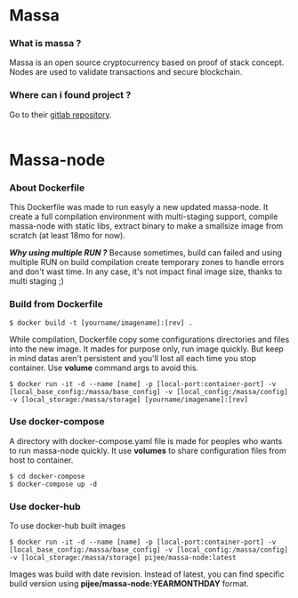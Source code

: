 # Massa
### What is massa ?
Massa is an open source cryptocurrency based on proof of stack concept. Nodes are used to validate transactions and secure blockchain.

### Where can i found project ?
Go to their [gitlab repository](https://gitlab.com/massalabs/massa).
<br /><br />

# Massa-node
### About Dockerfile
This Dockerfile was made to run easyly a new updated massa-node. It create a full compilation environment with multi-staging support, compile massa-node with static libs, extract binary to make a smallsize image from scratch (at least 18mo for now).

***Why using multiple RUN ?***
Because sometimes, build can failed and using multiple RUN on build compilation create temporary zones to handle errors and don't wast time. In any case, it's not impact final image size, thanks to multi staging ;)


### Build from Dockerfile
```
$ docker build -t [yourname/imagename]:[rev] .
```
While compilation, Dockerfile copy some configurations directories and files into the new image. It mades for purpose only, run image quickly. But keep in mind datas aren't persistent and you'll lost all each time you stop container. Use **volume** command args to avoid this.
```
$ docker run -it -d --name [name] -p [local-port:container-port] -v [local_base_config:/massa/base_config] -v [local_config:/massa/config] -v [local_storage:/massa/storage] [yourname/imagename]:[rev]
```

### Use docker-compose
A directory with docker-compose.yaml file is made for peoples who wants to run massa-node quickly. It use **volumes** to share configuration files from host to container.

```
$ cd docker-compose
$ docker-compose up -d
```

### Use docker-hub
To use docker-hub built images
```
$ docker run -it -d --name [name] -p [local-port:container-port] -v [local_base_config:/massa/base_config] -v [local_config:/massa/config] -v [local_storage:/massa/storage] pijee/massa-node:latest
```

Images was build with date revision. Instead of latest, you can find specific build version using **pijee/massa-node:YEARMONTHDAY** format.